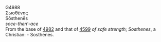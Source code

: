 <body>
  <p>G4988<br>  Σωσθένης  <br> Sōsthenēs  <br><i>soce-then‘-ace </i><br>From the base of <a href="g4982.htm">4982</a> and that of <a href="g4599.htm">4599</a>  <i>of</i> <i>safe</i> <i>strength</i>; <i>Sosthenes</i>, a Christian: - Sosthenes.<br></p>
 </body>